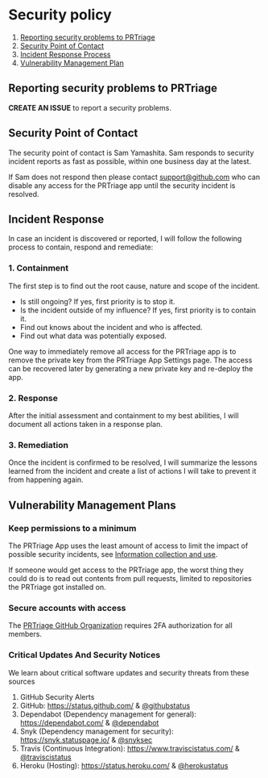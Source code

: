 # Security policy

1. [Reporting security problems to PRTriage](#reporting)
2. [Security Point of Contact](#contact)
3. [Incident Response Process](#process)
4. [Vulnerability Management Plan](#vulnerability-management)

<a name="reporting"></a>
## Reporting security problems to PRTriage

**CREATE AN ISSUE** to report a security problems.

<a name="contact"></a>
## Security Point of Contact

The security point of contact is Sam Yamashita. Sam responds to security
incident reports as fast as possible, within one business day at the latest.

If Sam does not respond then please contact support@github.com
who can disable any access for the PRTriage app until the security incident is resolved.

<a name="process"></a>
## Incident Response

In case an incident is discovered or reported, I will follow the following
process to contain, respond and remediate:


### 1. Containment

The first step is to find out the root cause, nature and scope of the incident.

- Is still ongoing? If yes, first priority is to stop it.
- Is the incident outside of my influence? If yes, first priority is to contain it.
- Find out knows about the incident and who is affected.
- Find out what data was potentially exposed.

One way to immediately remove all access for the PRTriage app is to remove the
private key from the PRTriage App Settings page. The access can be recovered later
by generating a new private key and re-deploy the app.


### 2. Response

After the initial assessment and containment to my best abilities, I will
document all actions taken in a response plan.


### 3. Remediation

Once the incident is confirmed to be resolved, I will summarize the lessons
learned from the incident and create a list of actions I will take to prevent
it from happening again.


<a name="vulnerability-management"></a>
## Vulnerability Management Plans

### Keep permissions to a minimum

The PRTriage App uses the least amount of access to limit the impact of possible
security incidents, see [Information collection and use](PRIVACY.md#information-collection-and-use).

If someone would get access to the PRTriage app, the worst thing they could do is to
read out contents from pull requests, limited to repositories the PRTriage got
installed on.

### Secure accounts with access

The [PRTriage GitHub Organization](https://github.com/pr-triage) requires 2FA authorization
for all members.

### Critical Updates And Security Notices

We learn about critical software updates and security threats from these sources

1. GitHub Security Alerts
1. GitHub: https://status.github.com/ & [@githubstatus](https://twitter.com/githubstatus)
1. Dependabot (Dependency management for general): https://dependabot.com/ & [@dependabot](https://twitter.com/dependabot)
1. Snyk (Dependency management for security): https://snyk.statuspage.io/ & [@snyksec](https://twitter.com/snyksec)
1. Travis (Continuous Integration): https://www.traviscistatus.com/ & [@traviscistatus](https://twitter.com/traviscistatus)
1. Heroku (Hosting): https://status.heroku.com/ & [@herokustatus](https://twitter.com/herokustatus)

